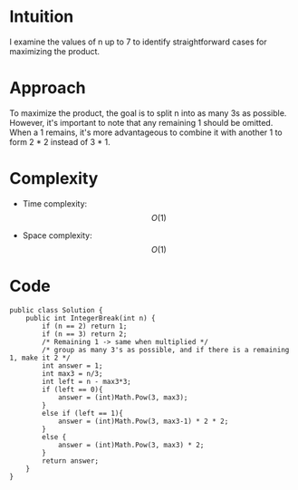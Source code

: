 # Intuition
I examine the values of n up to 7 to identify straightforward cases for maximizing the product.

# Approach
To maximize the product, the goal is to split n into as many 3s as possible. However, it's important to note that any remaining 1 should be omitted. When a 1 remains, it's more advantageous to combine it with another 1 to form 2 * 2 instead of 3 * 1.

# Complexity
- Time complexity: $$O(1)$$

- Space complexity: $$O(1)$$

# Code
```
public class Solution {
    public int IntegerBreak(int n) {
        if (n == 2) return 1;
        if (n == 3) return 2;
        /* Remaining 1 -> same when multiplied */
        /* group as many 3's as possible, and if there is a remaining 1, make it 2 */
        int answer = 1;
        int max3 = n/3;
        int left = n - max3*3;
        if (left == 0){
            answer = (int)Math.Pow(3, max3);
        }
        else if (left == 1){
            answer = (int)Math.Pow(3, max3-1) * 2 * 2;
        }
        else {
            answer = (int)Math.Pow(3, max3) * 2;
        }
        return answer;
    }
}
```
